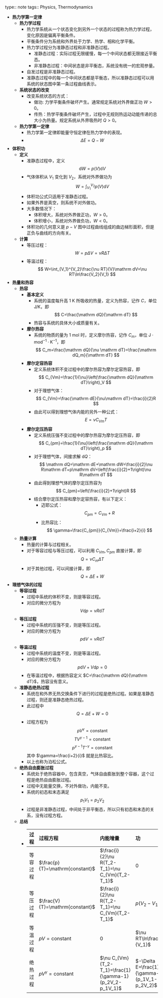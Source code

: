 type:: note
tags:: Physics, Thermodynamics

- **热力学第一定律**
	- **热力学过程**
		- 热力学系统从一个状态变化到另外一个状态的过程称为热力学过程，变化原因是偏离平衡条件。
		- 平衡条件分为系统和外界处于力学、热学、相和化学平衡。
		- 热力学过程分为准静态过程和非准静态过程。
			- 准静态过程：实际过程无限缓慢，每一个中间状态都无限接近平衡态。
			- 非准静态过程：中间状态是非平衡态，系统没有统一的宏观参量。
		- 自发过程是非准静态过程。
		- 准静态过程中的每一个中间状态都是平衡态，所以准静态过程可以用系统的状态图中第一条过程曲线表示。
	- **系统状态的改变**
		- 改变系统状态的方式：
			- 做功: 力学平衡条件破坏产生。通常规定系统对外界做正功 $W>0$。
			- 传热：热学平衡条件破坏产生，过程中无规则热运动动能传递的总大小为热量。规定系统从外界吸热时 $Q>0$。
	- **热力学第一定律**
		- 热力学第一定律即能量守恒定律在热力学中的表现。
		- $$
		  \Delta E=Q-W
		  $$
- **体积功**
	- **定义**
		- 准静态过程中，定义
		  $$
		  \mathrm dW=p(V)\mathrm dV
		  $$
		- 气体体积从 $V_1$ 变化到 $V_2$，系统对外界做功为
		  $$
		  W=\int_{V_1}^{V_2}p(V)\mathrm dV
		  $$
		- 体积功公式只适用于准静态过程。
		- 如果外界是真空，则系统不对外做功。
		- 大多数情况下：
			- 体积增大，系统对外界做正功，$W>0$。
			- 体积增小，系统对外界做负功，$W<0$。
		- 体积功的几何意义是 $p-V$ 图中过程曲线组成的曲边梯形面积，但是正负与曲线的方向有关。
	- **计算**
		- 等压过程：
		  $$
		  W=p\Delta V=\nu R\Delta T
		  $$
		- 等温过程：
		  $$
		  W=\int_{V_1}^{V_2}\frac{\nu RT}{V}\mathrm dV=\nu RT\ln\frac{V_2}{V_1}
		  $$
- **热量和热容**
	- **热容**
		- **基本定义**
			- 系统的温度每升高 $1\mathrm{\ K}$ 所吸收的热量，定义为热容，记作 $C$，单位 $\mathrm{J/K}$，即
			  $$
			  C=\frac{\mathrm dQ}{\mathrm dT}
			  $$
			- 热容与系统的具体大小或质量有关。
		- **摩尔热容**
			- 系统的物质的量为 $1\mathrm{\ mol}$ 时，定义摩尔热容，记作 $C_m$，单位 $\mathrm{J\cdot mod^{-1}\cdot K^{-1}}$，即
			  $$
			  C_m=\frac{\mathrm dQ}{\nu \mathrm dT}=\frac{\mathrm dQ_m}{\mathrm dT}
			  $$
		- **摩尔定容热容**
			- 定义系统体积不变过程中的摩尔热容为摩尔定容热容，即
			  $$
			  C_{Vm}=\frac{1}{\nu}\left(\frac{\mathrm dQ}{\mathrm dT}\right)_V
			  $$
			- 对于理想气体：
			  $$
			  C_{Vm}=\frac{\mathrm dE}{\nu\mathrm dT}=\frac{i}{2}R
			  $$
			- 由此可以得到理想气体内能的另外一种公式：
			  $$
			  E=\nu C_{Vm}T
			  $$
		- **摩尔定压热容**
			- 定义系统压强不变过程中的摩尔热容为摩尔定压热容，即
			  $$
			  C_{pm}=\frac{1}{\nu}\left(\frac{\mathrm dQ}{\mathrm dT}\right)_p
			  $$
			- 对于理想气体，间接求解 $\mathrm dQ$：
			  $$
			  \mathrm dQ=\mathrm dE+\mathrm dW=\frac{i}{2}\nu R\mathrm dT+p\mathrm dV=\left(\frac{i}{2}+1\right)\nu R\mathrm dT
			  $$
			- 由此得到理想气体的摩尔定压热容为
			  $$
			  C_{pm}=\left(\frac{i}{2}+1\right)R
			  $$
			- 结合摩尔定压热容和摩尔定容热容，有以下定义：
				- 迈耶公式：
				  $$
				  C_{pm}=C_{Vm}+R
				  $$
				- 比热容比：
				  $$
				  \gamma=\frac{C_{pm}}{C_{Vm}}=\frac{i+2}{i}
				  $$
	- **热量计算**
		- 热量的计算与过程相关。
		- 对于等容过程与等压过程，可以利用 $C_{Vm},C_{pm}$ 直接计算，即
		  $$
		  Q=\nu C_{m}\Delta T
		  $$
		- 对于其他过程，可以间接计算，即
		  $$
		  Q=\Delta E+W
		  $$
- **理想气体的过程**
	- **等容过程**
		- 过程中系统的体积不变，则是等容过程。
		- 对应的微分方程为
		  $$
		  V\mathrm dp=\nu R\mathrm dT
		  $$
	- **等压过程**
		- 过程中系统的压强不变，则是等压过程。
		- 对应的微分方程为
		  $$
		  p\mathrm dV=\nu R\mathrm dT
		  $$
	- **等温过程**
		- 过程中系统的温度不变，则是等温过程。
		- 对应的微分方程为
		  $$
		  p\mathrm dV+V\mathrm dp=0
		  $$
		- 在等温过程中，根据热容定义 $C=\frac{\mathrm dQ}{\mathrm dT}$，热容没有意义。
	- **准静态绝热过程**
		- 系统在和外界无热交换条件下进行的过程是绝热过程。如果是准静态过程，则还是准静态绝热过程。
		- 此过程中
		  $$
		  Q=\Delta E+W=0
		  $$
		- 过程方程为
		  $$
		  pV^\gamma=\mathrm{constant}
		  $$
		  $$
		  TV^{\gamma-1}=\mathrm{constant}
		  $$
		  $$
		  p^{\gamma-1}T^{-\gamma}=\mathrm{constant}
		  $$
		  其中 $\gamma=\frac{i+2}{i}$ 就是比热容比。
		- 以上也称为泊松公式。
	- **绝热自由膨胀过程**
		- 系统处于绝热容器中，包含真空，气体自由膨胀到整个容器，这个过程是绝热自由膨胀过程。
		- 过程中无能量交换，不对外做功，内能不变。
		- 系统的初态和末态满足
		  $$
		  p_1V_1=p_2V_2
		  $$
		- 过程是非准静态过程，中间处于非平衡态，所以只有初态和末态的关系，没有过程方程。
	- **总结**
		- | 过程 | 过程方程 | 内能增量 | 功 | 热量 |
		  |:-|:-|:-|:-|:-|
		  | 等容过程 | $\frac{p}{T}=\mathrm{constant}$ | $\frac{i}{2}\nu R(T_2-T_1)=\nu C_{Vm}(T_2-T_1)$ | $0$ | $Q=\Delta E$ |
		  | 等压过程 | $\frac{V}{T}=\mathrm{constant}$ | $\frac{i}{2}\nu R(T_2-T_1)=\nu C_{Vm}(T_2-T_1)$ | $p(V_2-V_1)$ | $Q=\Delta E+W$ |
		  | 等温过程 | $pV=\mathrm{constant}$ | $0$ | $\nu RT\ln\frac{V_2}{V_1}$ | $Q=W$ |
		  | 绝热过程 | $pV^\gamma=\mathrm{constant}$ | $\nu C_{Vm}(T_2-T_1)=\frac{1}{\gamma-1}(p_2V_2-p_1V_1)$ | $-\Delta E=\frac{1}{\gamma-1}(p_1V_1-p_2V_2)$ | $0$ |